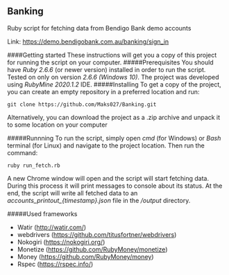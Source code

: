 ## Banking
Ruby script for fetching data from Bendigo Bank demo 
accounts 

Link: https://demo.bendigobank.com.au/banking/sign_in

####Getting started
These instructions will get you a copy of this project 
for running the script on your computer.
#####Prerequisites
You should have *Ruby 2.6.6* (or newer version) installed 
in order to run the script. Tested on only on version *2.6.6 (Windows 10)*. 
The project was developed using *RubyMine 2020.1.2* IDE.
#####Installing
To get a copy of the project, you can create an empty 
repository in a preferred location and run:

 `git clone https://github.com/Maks027/Banking.git `
 
 
 Alternatively, you can download the project as a .zip archive
 and unpack it to some location on your computer
 
#####Runnning
To run the script, simply open *cmd* (for Windows) 
or *Bash* terminal (for Linux) and navigate to the 
project location. Then run the command:

`ruby run_fetch.rb`

A new Chrome window will open and the script will start 
fetching data. During this process it will print messages
to console about its status. At the end, the script will
write all fetched data to an *accounts_printout_{timestamp}.json* file in the */output*
directory.

#####Used frameworks
* Watir (http://watir.com/)
* webdrivers (https://github.com/titusfortner/webdrivers)
* Nokogiri (https://nokogiri.org/)
* Monetize (https://github.com/RubyMoney/monetize)
* Money (https://github.com/RubyMoney/money)
* Rspec (https://rspec.info/)